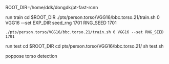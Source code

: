 ROOT_DIR=/home/ddk/dongdk/pt-fast-rcnn

run train
	cd $ROOT_DIR
	./pts/person.torso/VGG16/bbc.torso.21/train.sh 0 VGG16 --set EXP_DIR seed_rng 1701 RNG_SEED 1701

	./pts/person.torso/VGG16/bbc.torso.21/train.sh 0 VGG16 --set RNG_SEED 1701
	
run test
	cd $ROOT_DIR
	cd pts/person.torso/VGG16/bbc.torso.21/
	sh test.sh

poppose
	torso detection